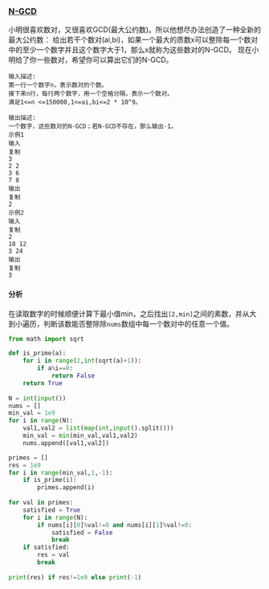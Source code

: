 ### [N-GCD](<https://www.nowcoder.com/practice/97142035f7d2443c91a3ffc343ad691d?tpId=122&&tqId=33724&rp=1&ru=/ta/exam-wangyi&qru=/ta/exam-wangyi/question-ranking>)

小明很喜欢数对，又很喜欢GCD(最大公约数)。所以他想尽办法创造了一种全新的最大公约数：
给出若干个数对(ai,bi)，如果一个最大的质数x可以整除每一个数对中的至少一个数字并且这个数字大于1，那么x就称为这些数对的N-GCD。
现在小明给了你一些数对，希望你可以算出它们的N-GCD。

```
输入描述:
第一行一个数字n，表示数对的个数。
接下来n行，每行两个数字，用一个空格分隔，表示一个数对。
满足1<=n <=150000,1<=ai,bi<=2 * 10^9。

输出描述:
一个数字，这些数对的N-GCD；若N-GCD不存在，那么输出-1。
示例1
输入
复制
3
2 2
3 6
7 8
输出
复制
2
示例2
输入
复制
2
18 12
3 24
输出
复制
3
```

#### 分析

在读取数字的时候顺便计算下最小值min，之后找出`[2,min]`之间的素数，并从大到小遍历，判断该数能否整除除`nums`数组中每一个数对中的任意一个值。

```python
from math import sqrt

def is_prime(a):
    for i in range(2,int(sqrt(a)+1)):
        if a%i==0:
            return False
    return True
    
N = int(input())
nums = []
min_val = 1e9
for i in range(N):
    val1,val2 = list(map(int,input().split()))
    min_val = min(min_val,val1,val2)
    nums.append([val1,val2])

primes = []
res = 1e9
for i in range(min_val,1,-1):
    if is_prime(i):
        primes.append(i)
        
for val in primes:
    satisfied = True
    for i in range(N):
        if nums[i][0]%val!=0 and nums[i][1]%val!=0:
            satisfied = False
            break
    if satisfied:
        res = val
        break
        
print(res) if res!=1e9 else print(-1)
```

